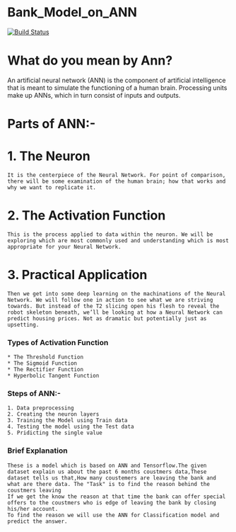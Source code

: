 # Bank_Model_on_ANN

[![Build Status](https://travis-ci.org/joemccann/dillinger.svg?branch=master)](https://travis-ci.org/joemccann/dillinger)

# What do you mean by Ann?
 An artificial neural network (ANN) is the component of artificial intelligence that is meant to simulate the functioning of a human brain. Processing units make up ANNs, which in turn consist of inputs and outputs.

# Parts of ANN:-
   # 1. The Neuron
    It is the centerpiece of the Neural Network. For point of comparison, there will be some examination of the human brain; how that works and why we want to replicate it.   
    
# 2. The Activation Function
    This is the process applied to data within the neuron. We will be exploring which are most commonly used and understanding which is most appropriate for your Neural Network.

# 3. Practical Application
    Then we get into some deep learning on the machinations of the Neural Network. We will follow one in action to see what we are striving towards. But instead of the T2 slicing open his flesh to reveal the robot skeleton beneath, we’ll be looking at how a Neural Network can predict housing prices. Not as dramatic but potentially just as upsetting.

### Types of Activation Function 
    * The Threshold Function
    * The Sigmoid Function
    * The Rectifier Function
    * Hyperbolic Tangent Function



### Steps of ANN:-
    1. Data preprocessing
    2. Creating the neuron layers
    3. Training the Model using Train data
    4. Testing the model using the Test data
    5. Pridicting the single value
    

### Brief Explanation
    These is a model which is based on ANN and Tensorflow.The given dataset explain us about the past 6 months coustmers data,These dataset tells us that,How many coustemers are leaving the bank and what are there data. The "Task" is to find the reason behind the coustmers leaving 
    If we get the know the reason at that time the bank can offer special offers to the coustmers who is edge of leaving the bank by closing his/her account.
    To find the reason we will use the ANN for Classification model and predict the answer.

